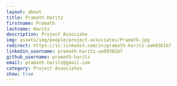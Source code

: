 ```yaml
---
layout: about
title: Pramath Haritz
firstname: Pramath
lastname: Haritz
description: Project Associate
img: assets/img/people/project-associates/Pramath.jpg
redirect: https://in.linkedin.com/in/pramath-haritz-aa69381b7
linkedin_username: pramath-haritz-aa69381b7
github_username: pramath-haritz
email: pramath.haritz@gmail.com
category: Project Associates
show: true
---
```

